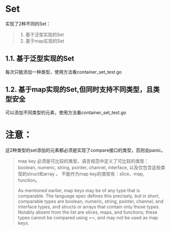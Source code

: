 # Set

实现了2种不同的Set：

> 1. 基于泛型实现的Set
> 2. 基于map实现的Set

## 1.1. 基于泛型实现的Set
每次只能添加一种类型，使用方法看container_set_test.go

## 1.2. 基于map实现的Set,但同时支持不同类型，且类型安全
可以添加不同类型的元素，使用方法看container_set_test.go


# 注意：
这2种类型的set添加的元素都必须是实现了compare接口的类型，否则会panic。

> map key 必须是可比较的类型，语言规范中定义了可比较的类型：boolean, numeric, string, pointer, channel, interface, 以及仅包含这些类型的struct和array 。
> 不能作为map key的类型有：slice，map, function。
> 
> As mentioned earlier, map keys may be of any type that is comparable.
> The language spec defines this precisely, but in short, comparable types are
> boolean, numeric, string, pointer, channel, and interface types, and structs or arrays that contain only those types.
> Notably absent from the list are slices, maps, and functions; these types cannot be compared using ==, and may not be used as map keys.
